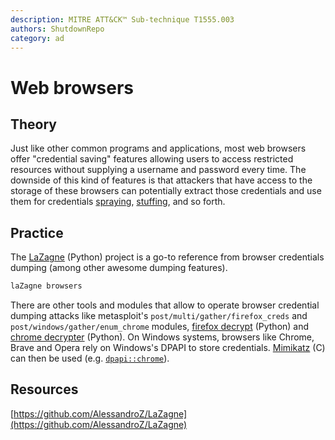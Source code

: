 ```yaml
---
description: MITRE ATT&CK™ Sub-technique T1555.003
authors: ShutdownRepo
category: ad
---
```


# Web browsers

## Theory

Just like other common programs and applications, most web browsers offer "credential saving" features allowing users to access restricted resources without supplying a username and password every time. The downside of this kind of features is that attackers that have access to the storage of these browsers can potentially extract those credentials and use them for credentials [spraying](../bruteforcing/spraying), [stuffing](../bruteforcing/stuffing.md), and so forth.

## Practice

The [LaZagne](https://github.com/AlessandroZ/LaZagne) (Python) project is a go-to reference from browser credentials dumping (among other awesome dumping features).

```bash
laZagne browsers
```

There are other tools and modules that allow to operate browser credential dumping attacks like metasploit's `post/multi/gather/firefox_creds` and `post/windows/gather/enum_chrome` modules, [firefox decrypt](https://github.com/unode/firefox_decrypt) (Python) and [chrome decrypter](https://github.com/byt3bl33d3r/chrome-decrypter) (Python). On Windows systems, browsers like Chrome, Brave and Opera rely on Windows's DPAPI to store credentials. [Mimikatz](https://github.com/gentilkiwi/mimikatz) (C) can then be used (e.g. [`dpapi::chrome`](https://tools.thehacker.recipes/mimikatz/modules/dpapi/chrome)).

## Resources

[https://github.com/AlessandroZ/LaZagne](https://github.com/AlessandroZ/LaZagne)
